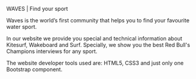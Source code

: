 WAVES | Find your sport

Waves is the world’s first community that helps you to find your favourite water sport. 

In our website we provide you special and technical information about Kitesurf, Wakeboard and Surf. Specially, we show you the best Red Bull's Champions interviews for any sport.

The website developer tools used are: HTML5, CSS3 and just only one Bootstrap component.
